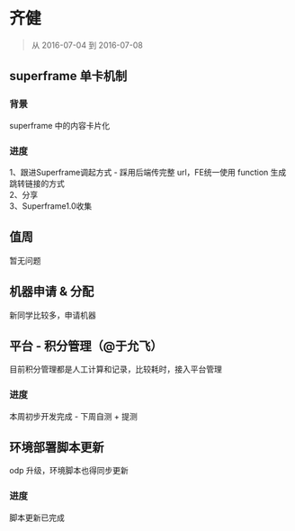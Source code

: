 # 齐健

> 从 2016-07-04 到 2016-07-08

## superframe 单卡机制

### 背景

superframe 中的内容卡片化

### 进度

1、跟进Superframe调起方式 - 踩用后端传完整 url，FE统一使用 function 生成跳转链接的方式    
2、分享    
3、Superframe1.0收集



## 值周

暂无问题



## 机器申请 & 分配

新同学比较多，申请机器


## 平台 - 积分管理（@于允飞）

目前积分管理都是人工计算和记录，比较耗时，接入平台管理

### 进度

本周初步开发完成 - 下周自测 + 提测


## 环境部署脚本更新

odp 升级，环境脚本也得同步更新

### 进度

脚本更新已完成

